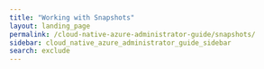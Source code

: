 ```yaml
---
title: "Working with Snapshots"
layout: landing_page
permalink: /cloud-native-azure-administrator-guide/snapshots/
sidebar: cloud_native_azure_administrator_guide_sidebar
search: exclude
---
```


